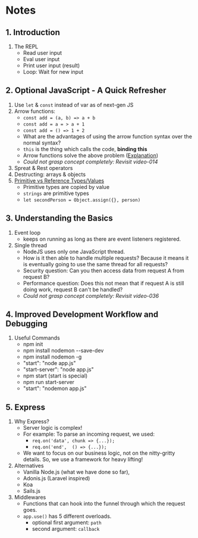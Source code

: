 # Notes

## 1. Introduction

1. The REPL
    - Read user input
    - Eval user input
    - Print user input (result)
    - Loop: Wait for new input

## 2. Optional JavaScript - A Quick Refresher

1. Use `let` & `const` instead of var as of next-gen JS
2. Arrow functions:
    - `const add = (a, b) => a + b`
    - `const add = a = > a + 1`
    - `const add = () => 1 + 2`
    - What are the advantages of using the arrow function syntax over the normal syntax?
    - `this` is the thing which calls the code, **binding this**
    - Arrow functions solve the above problem ([Explanation](https://www.youtube.com/watch?v=Pv9flm-80vM))
    - *Could not grasp concept completely: Revisit video-014*
3. Spreat & Rest operators
4. Destructing: arrays & objects
5. [Primitive vs Reference Types/Values](https://www.youtube.com/watch?v=9ooYYRLdg_g)
    - Primitive types are copied by value
    - `strings` are primitive types
    - `let secondPerson = Object.assign({}, person)`

## 3. Understanding the Basics

1. Event loop
    - keeps on running as long as there are event listeners registered.
2. Single thread
    - NodeJS uses only one JavaScript thread.
    - How is it then able to handle multiple requests? Because it means it is eventually going to use the same thread for all requests?
    - Security question: Can you then access data from request A from request B?
    - Performance question: Does this not mean that if request A is still doing work, request B can't be handled?
     - *Could not grasp concept completely: Revisit video-036*


## 4. Improved Development Workflow and Debugging

1. Useful Commands
    - npm init
    - npm install nodemon --save-dev
    - npm install nodemon -g
    - "start": "node app.js"
    - "start-server": "node app.js"
    - npm start (start is special)
    - npm run start-server
    - "start": "nodemon app.js"

## 5. Express

1.  Why Express?
    - Server logic is complex!
    - For example: To parse an incoming request, we used:
      - `req.on('data', chunk => {...});` 
      - `req.on('end',  () => {...});`
    - We want to focus on our business  logic, not on the nitty-gritty details.  So, we use a framework for heavy lifting!
2. Alternatives 
    - Vanilla Node.js (what we have done so far),
	- Adonis.js (Laravel inspired)
	- Koa
	- Sails.js 
3. Middlewares
    - Functions that can hook into the funnel through which the request goes. 
    - `app.use()` has 5 different overloads. 
        - optional first argument: `path`
        - second argument: `callback`